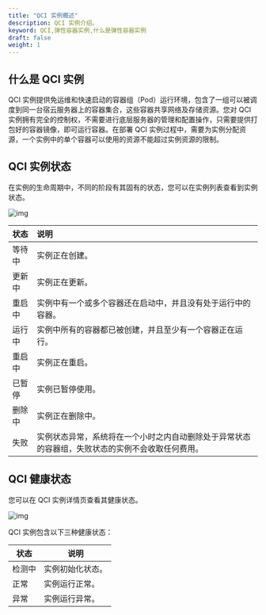 ```yaml
---
title: "QCI 实例概述"
description: QCI 实例介绍。
keyword: QCI,弹性容器实例,什么是弹性容器实例
draft: false
weight: 1
---
```


## 什么是 QCI 实例

QCI 实例提供免运维和快速启动的容器组（Pod）运行环境，包含了一组可以被调度到同一台宿云服务器上的容器集合，这些容器共享网络及存储资源。您对 QCI 实例拥有完全的控制权，不需要进行底层服务器的管理和配置操作，只需要提供打包好的容器镜像，即可运行容器。在部署 QCI 实例过程中，需要为实例分配资源，一个实例中的单个容器可以使用的资源不能超过实例资源的限制。

## QCI 实例状态

在实例的生命周期中，不同的阶段有其固有的状态，您可以在实例列表查看到实例状态。

![img](../../../_images/qci_status.png)

| 状态   | 说明                                                         |
| :----- | :----------------------------------------------------------- |
| 等待中 | 实例正在创建。                                               |
| 更新中 | 实例正在更新。                                               |
| 重启中 | 实例中有一个或多个容器还在启动中，并且没有处于运行中的容器。 |
| 运行中 | 实例中所有的容器都已被创建，并且至少有一个容器正在运行。     |
| 重启中 | 实例正在重启。                                               |
| 已暂停 | 实例已暂停使用。                                             |
| 删除中 | 实例正在删除中。                                             |
| 失败   | 实例状态异常，系统将在一个小时之内自动删除处于异常状态的容器组，失败状态的实例不会收取任何费用。 |

## QCI 健康状态

您可以在 QCI 实例详情页查看其健康状态。

![img](../../../_images/qci_health_status.png)

 QCI 实例包含以下三种健康状态：

| 状态   | 说明             |
| ------ | ---------------- |
| 检测中 | 实例初始化状态。 |
| 正常   | 实例运行正常。   |
| 异常   | 实例运行异常。   |

